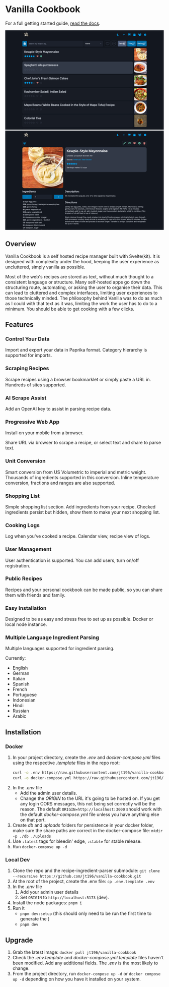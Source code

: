 # Vanilla Cookbook

For a full getting started guide, [read the docs](https://vanilla-cookbook.readthedocs.io/en/latest/).

![Recipe List](docs/images/screen-desktop-list-dark.png)
![Recipe View](docs/images/screen-desktop-first-recipe-dark.png)

## Overview

Vanilla Cookbook is a self hosted recipe manager built with Svelte(kit). It is designed with complexity under the hood, keeping the user experience as uncluttered, simply vanilla as possible.

Most of the web's recipes are stored as text, without much thought to a consistent language or structure. Many self-hosted apps go down the structuring route, automating, or asking the user to organise their data. This can lead to cluttered and complex interfaces, limiting user experiences to those technically minded. The philosophy behind Vanilla was to do as much as I could with that text as it was, limiting the work the user has to do to a minimum. You should be able to get cooking with a few clicks.

## Features

### Control Your Data

Import and export your data in Paprika format. Category hierarchy is supported for imports.

### Scraping Recipes

Scrape recipes using a browser bookmarklet or simply paste a URL in. Hundreds of sites supported.

### AI Scrape Assist

Add an OpenAI key to assist in parsing recipe data.

### Progressive Web App

Install on your mobile from a browser.

Share URL via browser to scrape a recipe, or select text and share to parse text.

### Unit Conversion

Smart conversion from US Volumetric to imperial and metric weight. Thousands of ingredients supported in this conversion. Inline temperature conversion, fractions and ranges are also supported.

### Shopping List

Simple shopping list section. Add ingredients from your recipe. Checked ingredients persist but hidden, show them to make your next shopping list.

### Cooking Logs

Log when you've cooked a recipe. Calendar view, recipe view of logs.

### User Management

User authentication is supported. You can add users, turn on/off registration.

### Public Recipes

Recipes and your personal cookbook can be made public, so you can share them with friends and family.

### Easy Installation

Designed to be as easy and stress free to set up as possible. Docker or local node instance.

### Multiple Language Ingredient Parsing

Multiple languages supported for ingredient parsing.

Currently:

- English
- German
- Italian
- Spanish
- French
- Portuguese
- Indonesian
- Hindi
- Russian
- Arabic

## Installation

### Docker

1. In your project directory, create the _.env_ and _docker-compose.yml_ files using the respective _.template_ files in the repo root:
   ```bash
   curl -o .env https://raw.githubusercontent.com/jt196/vanilla-cookbook/main/.env.template
   curl -o docker-compose.yml https://raw.githubusercontent.com/jt196/vanilla-cookbook/main/docker-compose.yml.template
   ```
2. In the _.env_ file
   - Add the admin user details.
   - Change the _ORIGIN_ to the URL it's going to be hosted on. If you get any login CORS messages, this not being set correctly will be the reason. The default `ORIGIN=http://localhost:3000` should work with the default _docker-compose.yml_ file unless you have anything else on that port.
3. Create _db_ and _uploads_ folders for persistence in your docker folder, make sure the share paths are correct in the docker-compose file: `mkdir -p ./db ./uploads`
4. Use `:latest` tags for bleedin' edge, `:stable` for stable release.
5. Run `docker-compose up -d`

### Local Dev

1. Clone the repo and the recipe-ingredient-parser submodule: `git clone --recursive https://github.com/jt196/vanilla-cookbook.git`
2. At the root of the project, create the .env file: `cp .env.template .env`
3. In the _.env_ file
   1. Add your admin user details
   2. Set `ORIGIN` to `http://localhost:5173` (dev).
4. Install the node packages: `pnpm i`
5. Run it
   - `pnpm dev:setup` (this should only need to be run the first time to generate the )
   - `pnpm dev`

## Upgrade

1. Grab the latest image: `docker pull jt196/vanilla-cookbook`
2. Check the _.env.template_ and _docker-compose.yml.template_ files haven't been modified. Add any additional fields. The _.env_ is the most likely to change.
3. From the project directory, run `docker-compose up -d` or `docker compose up -d` depending on how you have it installed on your system.
